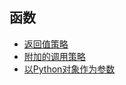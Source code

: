 ## 函数

- [返回值策略](return_value_policies)
- [附加的调用策略](additional_call_policies)
- [以Python对象作为参数](python_objects_as_arguments)

